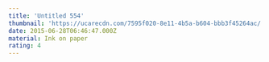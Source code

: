 ```yaml
---
title: 'Untitled 554'
thumbnail: 'https://ucarecdn.com/7595f020-8e11-4b5a-b604-bbb3f45264ac/'
date: 2015-06-28T06:46:47.000Z
material: Ink on paper
rating: 4
---
```

